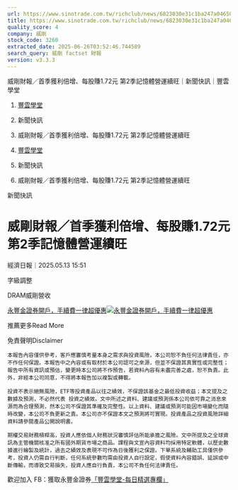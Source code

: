 ```yaml
---
url: https://www.sinotrade.com.tw/richclub/news/6823030e31c1ba247a046509
title: https://www.sinotrade.com.tw/richclub/news/6823030e31c1ba247a046509
quality_score: 4
company: 威剛
stock_code: 3260
extracted_date: 2025-06-26T03:52:46.744589
search_query: 威剛 factset 財報
version: v3.3.3
---
```


威剛財報／首季獲利倍增、每股賺1.72元 第2季記憶體營運續旺｜新聞快訊｜豐雲學堂

1. [豐雲學堂](https://www.sinotrade.com.tw/richclub)
2. 新聞快訊
3. 威剛財報／首季獲利倍增、每股賺1.72元 第2季記憶體營運續旺

1. [豐雲學堂](https://www.sinotrade.com.tw/richclub)
2. 新聞快訊
3. 威剛財報／首季獲利倍增、每股賺1.72元 第2季記憶體營運續旺

新聞快訊

# 威剛財報／首季獲利倍增、每股賺1.72元 第2季記憶體營運續旺

經濟日報｜2025.05.13 15:51

字級調整

DRAM威剛營收

[永豐金證券開戶，手續費一律超優惠](https://dmp.sinotrade.com.tw/t/rfs)[![永豐金證券開戶，手續費一律超優惠](https://richclub.azureedge.net/banner/67b6f0b48ec738281060dfe7/poster.jpg)](https://dmp.sinotrade.com.tw/t/rfs)

推薦更多Read More

免責聲明Disclaimer

```
本報告內容僅供參考，客戶應審慎考量本身之需求與投資風險，本公司恕不負任何法律責任，亦不作任何保證。本報告中之內容或有取材於本公司認可之來源，但並不保證其真實性或完整性；報告中所有資訊或預估，變更時本公司將不作預告，若資料內容有未盡完善之處，恕不負責。此外，非經本公司同意，不得將本報告加以複製或轉載。
  
投資不表示絕無風險，ETF等投資產品以往之績效，不保證該基金之最低投資收益；本文提及之數據及預測，不必然代表 投資之績效。文中所述之資料、建議或預測係本公司依可靠之消息來源而為合理預測，然本公司不保證其準確及完整性。以上資料、建議或預測可能因市場變化而隨時改變，本公司不負更新之責。本公司亦不保證本文之預測將可實現。投資產品之投資風險詳細資料請參閱產品公開說明書。
    
期權交易財務槓桿高，投資人應依個人財務狀況審慎評估所能承擔之風險。文中所提及之全球資訊為主管機關核准之所有國外期貨市場之商品。課程與文宣內容資料均採用特定軟體，以歷史數據進行繪製及統計，過去之績效及表現不可作為日後獲利之保證。下單系統及輔助工具僅供參考，投資人仍需自行判斷，任何系統參數均需由投資人自行設定，假使資料內容錯誤、延誤或中斷傳輸，而導致交易損失，投資人應自行負責，本公司不負任何法律責任。
```

歡迎加入 FB：獲取永豐金證券[「豐雲學堂-每日精選專欄」](https://www.facebook.com/SinoPacSecurities/)